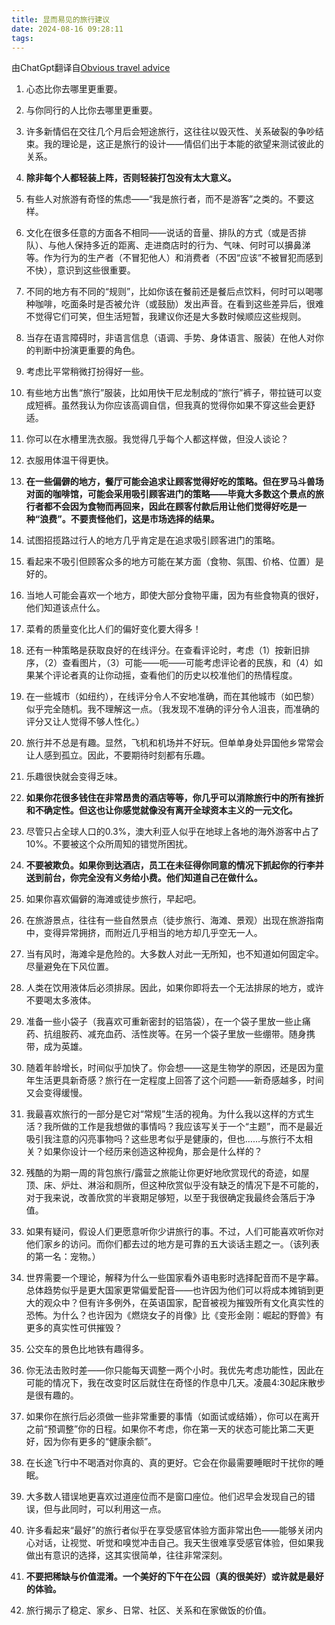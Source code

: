 ```yaml
---
title: 显而易见的旅行建议
date: 2024-08-16 09:28:11
tags:
---
```


由ChatGpt翻译自[Obvious travel advice](https://dynomight.net/travel/)

1. 心态比你去哪里更重要。

2. 与你同行的人比你去哪里更重要。

3. 许多新情侣在交往几个月后会短途旅行，这往往以毁灭性、关系破裂的争吵结束。我的理论是，这正是旅行的设计——情侣们出于本能的欲望来测试彼此的关系。

4. **除非每个人都轻装上阵，否则轻装打包没有太大意义。**

5. 有些人对旅游有奇怪的焦虑——“我是旅行者，而不是游客”之类的。不要这样。

6. 文化在很多任意的方面各不相同——说话的音量、排队的方式（或是否排队）、与他人保持多近的距离、走进商店时的行为、气味、何时可以擤鼻涕等。作为行为的生产者（不冒犯他人）和消费者（不因“应该”不被冒犯而感到不快），意识到这些很重要。

<!--more-->

7. 不同的地方有不同的“规则”，比如你该在餐前还是餐后点饮料，何时可以喝哪种咖啡，吃面条时是否被允许（或鼓励）发出声音。在看到这些差异后，很难不觉得它们可笑，但生活短暂，我建议你还是大多数时候顺应这些规则。

8. 当存在语言障碍时，非语言信息（语调、手势、身体语言、服装）在他人对你的判断中扮演更重要的角色。

9. 考虑比平常稍微打扮得好一些。

10. 有些地方出售“旅行”服装，比如用快干尼龙制成的“旅行”裤子，带拉链可以变成短裤。虽然我认为你应该高调自信，但我真的觉得你如果不穿这些会更舒适。

11. 你可以在水槽里洗衣服。我觉得几乎每个人都这样做，但没人谈论？

12. 衣服用体温干得更快。

13. **在一些偏僻的地方，餐厅可能会追求让顾客觉得好吃的策略。但在罗马斗兽场对面的咖啡馆，可能会采用吸引顾客进门的策略——毕竟大多数这个景点的旅行者都不会因为食物而再回来，因此在顾客付款后用让他们觉得好吃是一种“浪费”。不要责怪他们，这是市场选择的结果。**

14. 试图招揽路过行人的地方几乎肯定是在追求吸引顾客进门的策略。

15. 看起来不吸引但顾客众多的地方可能在某方面（食物、氛围、价格、位置）是好的。

16. 当地人可能会喜欢一个地方，即使大部分食物平庸，因为有些食物真的很好，他们知道该点什么。

17. 菜肴的质量变化比人们的偏好变化要大得多！

18. 还有一种策略是获取良好的在线评分。在查看评论时，考虑（1）按新旧排序，（2）查看图片，（3）可能——呃——可能考虑评论者的民族，和（4）如果某个评论者真的让你动摇，查看他们的历史以校准他们的热情程度。

19. 在一些城市（如纽约），在线评分令人不安地准确，而在其他城市（如巴黎）似乎完全随机。我不理解这一点。（我发现不准确的评分令人沮丧，而准确的评分又让人觉得不够人性化。）

20. 旅行并不总是有趣。显然，飞机和机场并不好玩。但单单身处异国他乡常常会让人感到孤立。因此，不要期待时刻都有乐趣。

21. 乐趣很快就会变得乏味。

22. **如果你花很多钱住在非常昂贵的酒店等等，你几乎可以消除旅行中的所有挫折和不确定性。但这也让你感觉就像没有离开全球资本主义的一元文化。**

23. 尽管只占全球人口的0.3%，澳大利亚人似乎在地球上各地的海外游客中占了10%。不要被这个众所周知的错觉所困扰。

24. **不要被欺负。如果你到达酒店，员工在未征得你同意的情况下抓起你的行李并送到前台，你完全没有义务给小费。他们知道自己在做什么。**

25. 如果你喜欢偏僻的海滩或徒步旅行，早起吧。

26. 在旅游景点，往往有一些自然景点（徒步旅行、海滩、景观）出现在旅游指南中，变得异常拥挤，而附近几乎相当的地方却几乎空无一人。

27. 当有风时，海滩伞是危险的。大多数人对此一无所知，也不知道如何固定伞。尽量避免在下风位置。

28. 人类在饮用液体后必须排尿。因此，如果你即将去一个无法排尿的地方，或许不要喝太多液体。

29. 准备一些小袋子（我喜欢可重新密封的铝箔袋），在一个袋子里放一些止痛药、抗组胺药、减充血药、活性炭等。在另一个袋子里放一些绷带。随身携带，成为英雄。

30. 随着年龄增长，时间似乎加快了。你会想——这是生物学的原因，还是因为童年生活更具新奇感？旅行在一定程度上回答了这个问题——新奇感越多，时间又会变得缓慢。

31. 我最喜欢旅行的一部分是它对“常规”生活的视角。为什么我以这样的方式生活？我所做的工作是我想做的事情吗？我应该写关于一个“主题”，而不是最近吸引我注意的闪亮事物吗？这些思考似乎是健康的，但也……与旅行不太相关？如果你设计一个经历来创造这种视角，那会是什么样的？

32. 残酷的为期一周的背包旅行/露营之旅能让你更好地欣赏现代的奇迹，如屋顶、床、炉灶、淋浴和厕所，但这种欣赏似乎没有缺乏的情况下是不可能的，对于我来说，改善欣赏的半衰期足够短，以至于我很确定我最终会落后于净值。

33. 如果有疑问，假设人们更愿意听你少讲旅行的事。不过，人们可能喜欢听你对他们家乡的访问。而你们都去过的地方是可靠的五大谈话主题之一。（该列表的第一名：宠物。）

34. 世界需要一个理论，解释为什么一些国家看外语电影时选择配音而不是字幕。总体趋势似乎是更大国家更常偏爱配音——也许因为他们可以将成本摊销到更大的观众中？但有许多例外，在英语国家，配音被视为摧毁所有文化真实性的恐怖。为什么？也许因为《燃烧女子的肖像》比《变形金刚：崛起的野兽》有更多的真实性可供摧毁？

35. 公交车的景色比地铁有趣得多。

36. 你无法击败时差——你只能每天调整一两个小时。我优先考虑功能性，因此在可能的情况下，我在改变时区后就住在奇怪的作息中几天。凌晨4:30起床散步是很有趣的。

37. 如果你在旅行后必须做一些非常重要的事情（如面试或结婚），你可以在离开之前“预调整”你的日程。如果你不考虑，你在第一天的状态可能比第二天更好，因为你有更多的“健康余额”。

38. 在长途飞行中不喝酒对你真的、真的更好。它会在你最需要睡眠时干扰你的睡眠。

39. 大多数人错误地更喜欢过道座位而不是窗口座位。他们迟早会发现自己的错误，但与此同时，可以利用这一点。

40. 许多看起来“最好”的旅行者似乎在享受感官体验方面非常出色——能够关闭内心对话，让视觉、听觉和嗅觉冲击自己。我天生很难享受感官体验，但如果我做出有意识的选择，这其实很简单，往往非常深刻。

41. **不要把稀缺与价值混淆。一个美好的下午在公园（真的很美好）或许就是最好的体验。**

42. 旅行揭示了稳定、家乡、日常、社区、关系和在家做饭的价值。
